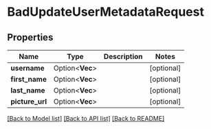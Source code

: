 # BadUpdateUserMetadataRequest

## Properties

Name | Type | Description | Notes
------------ | ------------- | ------------- | -------------
**username** | Option<**Vec<String>**> |  | [optional]
**first_name** | Option<**Vec<String>**> |  | [optional]
**last_name** | Option<**Vec<String>**> |  | [optional]
**picture_url** | Option<**Vec<String>**> |  | [optional]

[[Back to Model list]](../README.md#documentation-for-models) [[Back to API list]](../README.md#documentation-for-api-endpoints) [[Back to README]](../README.md)


